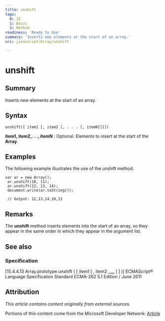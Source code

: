 ```yaml
---
title: unshift
tags:
  0: JS
  1: Basic
  3: Method
readiness: 'Ready to Use'
summary: 'Inserts new elements at the start of an array.'
uri: javascript/Array/unshift

---
```

# unshift

## Summary

Inserts new elements at the start of an array.

## Syntax

    unshift([ item1 [, item2 [, . . . [, itemN]]]])

**item1, item2,. . ., itemN**
:   Optional. Elements to insert at the start of the **Array**.

## Examples

The following example illustrates the use of the unshift method.

``` {.js}
var ar = new Array();
 ar.unshift(10, 11);
 ar.unshift(12, 13, 14);
 document.write(ar.toString());

 // Output: 12,13,14,10,11
```

## Remarks

The **unshift** method inserts elements into the start of an array, so they appear in the same order in which they appear in the argument list.

## See also

### Specification

[15.4.4.13 Array.prototype.unshift ( [ item1 [ , item2 [ , …](http://www.ecma-international.org/ecma-262/5.1/#sec-15.4.4.13) ] ] )] ECMAScript® Language Specification Standard ECMA-262 5.1 Edition / June 2011

## Attribution

*This article contains content originally from external sources.*

Portions of this content come from the Microsoft Developer Network: [Article](http://msdn.microsoft.com/en-us/library/ie/ezk94dwt(v=vs.94).aspx)

